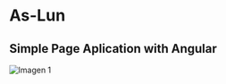 # As-Lun #
## Simple Page Aplication with Angular
![Imagen 1](https://github.com/ElyFj/As-Lun-proyecto-/blob/master/aslun.gif)

